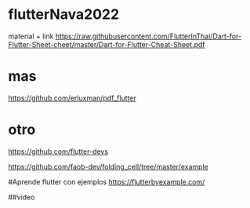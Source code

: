 # flutterNava2022
material + link
https://raw.githubusercontent.com/FlutterInThai/Dart-for-Flutter-Sheet-cheet/master/Dart-for-Flutter-Cheat-Sheet.pdf

# mas
https://github.com/erluxman/pdf_flutter
# otro
https://github.com/flutter-devs

https://github.com/faob-dev/folding_cell/tree/master/example

#Aprende flutter con ejemplos
https://flutterbyexample.com/
<script src="//onlinegdb.com/embed/js/eoWnJrRAL?theme=dark"></script>
##video

<script async src="https://cpwebassets.codepen.io/assets/embed/ei.js"></script>

